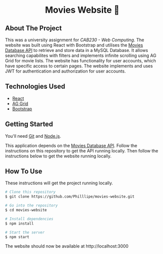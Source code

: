 <h1 align="center">Movies Website 🍿</h1>

## About The Project

This was a university assignment for _CAB230 - Web Computing_. The website was built using React with Bootstrap and utilises the [Movies Database API](https://github.com/Philllipe/movies-database-API/) to retrieve and store data in a MySQL Database. It allows searching capabilites with filters and implements infinite scrolling using AG Grid for movie lists. The website has functionality for user accounts, which have specific access to certain pages. The website implements and uses JWT for authentication and authorization for user accounts. 

## Technologies Used
- [React](https://reactjs.org/)
- [AG Grid](https://www.ag-grid.com/)
- [Bootstrap](https://getbootstrap.com/)

## Getting Started
You'll need [Git](https://git-scm.com) and [Node.js](https://nodejs.org/en/download/).

This application depends on the [Movies Database API](https://github.com/Philllipe/movies-database-API/). Follow the instructions on this repository to get the API running locally. Then follow the instructions below to get the website running locally.

## How To Use

These instructions will get the project running locally.

```bash
# Clone this repository
$ git clone https://github.com/Philllipe/movies-website.git

# Go into the repository
$ cd movies-website

# Install dependencies
$ npm install

# Start the server
$ npm start
```

The website should now be available at http://localhost:3000
